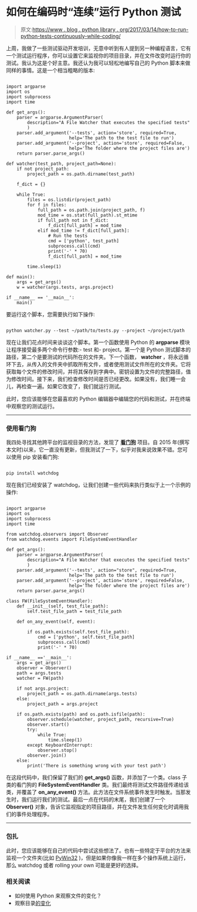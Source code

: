 # 如何在编码时“连续”运行 Python 测试

> 原文:[https://www . blog . python library . org/2017/03/14/how-to-run-python-tests-continuously-while-coding/](https://www.blog.pythonlibrary.org/2017/03/14/how-to-run-python-tests-continuously-while-coding/)

上周，我做了一些测试驱动开发培训，无意中听到有人提到另一种编程语言，它有一个测试运行程序，你可以设置它来监视你的项目目录，并在文件改变时运行你的测试。我认为这是个好主意。我还认为我可以轻松地编写自己的 Python 脚本来做同样的事情。这是一个相当粗略的版本:

```

import argparse
import os
import subprocess
import time

def get_args():
    parser = argparse.ArgumentParser(
        description="A File Watcher that executes the specified tests"
        )
    parser.add_argument('--tests', action='store', required=True,
                        help='The path to the test file to run')
    parser.add_argument('--project', action='store', required=False,
                        help='The folder where the project files are')
    return parser.parse_args()

def watcher(test_path, project_path=None):
    if not project_path:
        project_path = os.path.dirname(test_path)

    f_dict = {}

    while True:
        files = os.listdir(project_path)
        for f in files:
            full_path = os.path.join(project_path, f)
            mod_time = os.stat(full_path).st_mtime
            if full_path not in f_dict:
                f_dict[full_path] = mod_time
            elif mod_time != f_dict[full_path]:
                # Run the tests
                cmd = ['python', test_path]
                subprocess.call(cmd)
                print('-' * 70)
                f_dict[full_path] = mod_time

        time.sleep(1)

def main():
    args = get_args()
    w = watcher(args.tests, args.project)

if __name__ == '__main__':
    main()

```

要运行这个脚本，您需要执行如下操作:

```

python watcher.py --test ~/path/to/tests.py --project ~/project/path

```

现在让我们花点时间来谈谈这个脚本。第一个函数使用 Python 的 **argparse** 模块让程序接受最多两个命令行参数:- test 和- project。第一个是 Python 测试脚本的路径，第二个是要测试的代码所在的文件夹。下一个函数， **watcher** ，将永远循环下去，从传入的文件夹中抓取所有文件，或者使用测试文件所在的文件夹。它将获取每个文件的修改时间，并将其保存到字典中。密钥设置为文件的完整路径，值为修改时间。接下来，我们检查修改时间是否已经更改。如果没有，我们睡一会儿，再检查一遍。如果它改变了，我们就运行测试。

此时，您应该能够在您最喜欢的 Python 编辑器中编辑您的代码和测试，并在终端中观察您的测试运行。

* * *

### 使用看门狗

我四处寻找其他跨平台的监视目录的方法，发现了 **[看门狗](https://pypi.python.org/pypi/watchdog)** 项目。自 2015 年(撰写本文时)以来，它一直没有更新，但我测试了一下，似乎对我来说效果不错。您可以使用 pip 安装看门狗:

```

pip install watchdog

```

现在我们已经安装了 watchdog，让我们创建一些代码来执行类似于上一个示例的操作:

```

import argparse
import os
import subprocess
import time

from watchdog.observers import Observer
from watchdog.events import FileSystemEventHandler

def get_args():
    parser = argparse.ArgumentParser(
        description="A File Watcher that executes the specified tests"
        )
    parser.add_argument('--tests', action="store", required=True,
                        help='The path to the test file to run')
    parser.add_argument('--project', action='store', required=False,
                        help='The folder where the project files are')
    return parser.parse_args()

class FW(FileSystemEventHandler):
    def __init__(self, test_file_path):
        self.test_file_path = test_file_path

    def on_any_event(self, event):

        if os.path.exists(self.test_file_path):
            cmd = ['python', self.test_file_path]
            subprocess.call(cmd)
            print('-' * 70)

if __name__ =='__main__':
    args = get_args()
    observer = Observer()
    path = args.tests
    watcher = FW(path)

    if not args.project:
        project_path = os.path.dirname(args.tests)
    else:
        project_path = args.project

    if os.path.exists(path) and os.path.isfile(path):
        observer.schedule(watcher, project_path, recursive=True)
        observer.start()
        try:
            while True:
                time.sleep(1)
        except KeyboardInterrupt:
            observer.stop()
        observer.join()
    else:
        print('There is something wrong with your test path')

```

在这段代码中，我们保留了我们的 **get_args()** 函数，并添加了一个类。class 子类的看门狗的 **FileSystemEventHandler** 类。我们最终将测试文件路径传递给该类，并覆盖了 **on_any_event()** 方法。此方法在文件系统事件发生时触发。当那发生时，我们运行我们的测试。最后一点在代码的末尾，我们创建了一个 **Observer()** 对象，告诉它监视指定的项目路径，并在文件发生任何变化时调用我们的事件处理程序。

* * *

### 包扎

此时，您应该能够在自己的代码中尝试这些想法了。也有一些特定于平台的方法来监视一个文件夹(比如 [PyWin32](http://timgolden.me.uk/python/win32_how_do_i/watch_directory_for_changes.html) )，但是如果你像我一样在多个操作系统上运行，那么 watchdog 或者 rolling your own 可能是更好的选择。

### 相关阅读

*   如何使用 Python 来观察文件的变化？
*   观察目录[的变化](http://timgolden.me.uk/python/win32_how_do_i/watch_directory_for_changes.html)